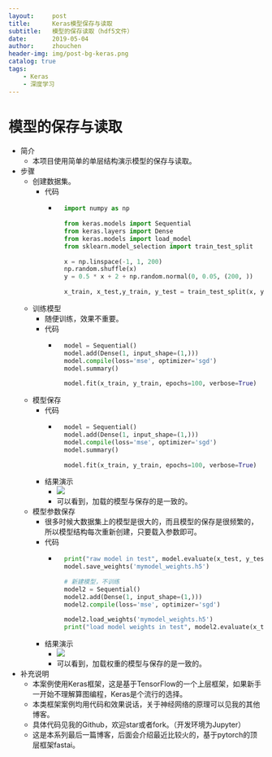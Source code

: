 ```yaml
---
layout:     post
title:      Keras模型保存与读取
subtitle:   模型的保存读取（hdf5文件）
date:       2019-05-04
author:     zhouchen
header-img: img/post-bg-keras.png
catalog: true
tags:
    - Keras
    - 深度学习
---
```


# 模型的保存与读取
- 简介
	- 本项目使用简单的单层结构演示模型的保存与读取。
- 步骤
	- 创建数据集。
		- 代码
			- ```python
				import numpy as np
				
				from keras.models import Sequential
				from keras.layers import Dense
				from keras.models import load_model
				from sklearn.model_selection import train_test_split
				
				x = np.linspace(-1, 1, 200)
				np.random.shuffle(x)
				y = 0.5 * x + 2 + np.random.normal(0, 0.05, (200, ))
				
				x_train, x_test,y_train, y_test = train_test_split(x, y, test_size=0.2, random_state=2019)
				```
	- 训练模型
		- 随便训练，效果不重要。
		- 代码
			- ```python
				model = Sequential()
				model.add(Dense(1, input_shape=(1,)))
				model.compile(loss='mse', optimizer='sgd')
				model.summary()
				
				model.fit(x_train, y_train, epochs=100, verbose=True)
				```
	- 模型保存
		- 代码
			- ```python
				model = Sequential()
				model.add(Dense(1, input_shape=(1,)))
				model.compile(loss='mse', optimizer='sgd')
				model.summary()
				
				model.fit(x_train, y_train, epochs=100, verbose=True)
				```
		- 结果演示
			- ![](https://img-blog.csdnimg.cn/20190504142035420.png)
			- 可以看到，加载的模型与保存的是一致的。
	- 模型参数保存
		- 很多时候大数据集上的模型是很大的，而且模型的保存是很频繁的，所以模型结构每次重新创建，只要载入参数即可。
		- 代码
			- ```python
				print("raw model in test", model.evaluate(x_test, y_test))
				model.save_weights('mymodel_weights.h5')
				
				# 新建模型，不训练
				model2 = Sequential()
				model2.add(Dense(1, input_shape=(1,)))
				model2.compile(loss='mse', optimizer='sgd')
				
				model2.load_weights('mymodel_weights.h5')
				print("load model weights in test", model2.evaluate(x_test, y_test))
				```
		- 结果演示
			- ![](https://img-blog.csdnimg.cn/20190504142101459.png)
			- 可以看到，加载权重的模型与保存的是一致的。
- 补充说明
	- 本案例使用Keras框架，这是基于TensorFlow的一个上层框架，如果新手一开始不理解算图编程，Keras是个流行的选择。
	- 本类框架案例均用代码和效果说话，关于神经网络的原理可以见我的其他博客。
	- 具体代码见我的Github，欢迎star或者fork。（开发环境为Jupyter）
	- 这是本系列最后一篇博客，后面会介绍最近比较火的，基于pytorch的顶层框架fastai。